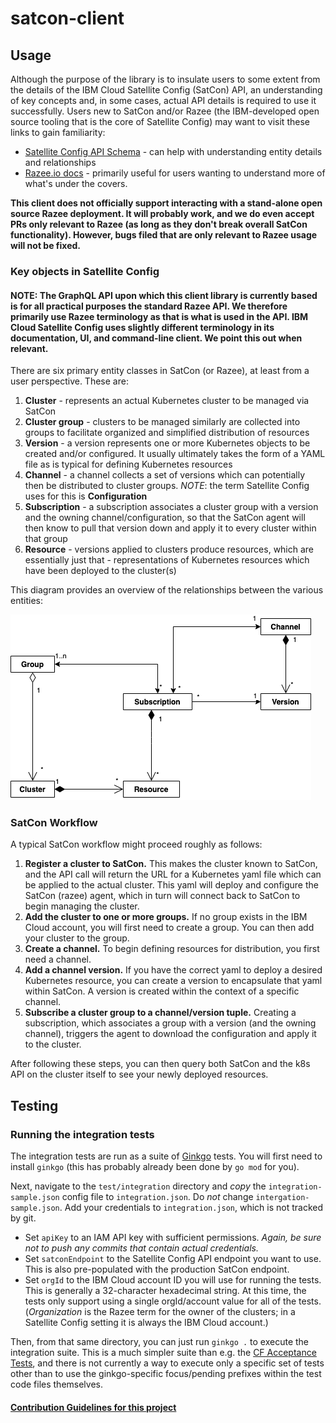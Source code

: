 # satcon-client

## Usage

Although the purpose of the library is to insulate users to some extent from the details of the IBM Cloud Satellite Config (SatCon) API, an understanding of key concepts and, in some cases, actual API details is required to use it successfully.  Users new to SatCon and/or Razee (the IBM-developed open source tooling that is the core of Satellite Config) may want to visit these links to gain familiarity:

- [Satellite Config API Schema](https://github.com/razee-io/Razeedash-api/tree/master/app/apollo/schema) - can help with understanding entity details and relationships
- [Razee.io docs](https://github.com/razee-io/Razee/blob/master/README.md) - primarily useful for users wanting to understand more of what's under the covers.

**This client does not officially support interacting with a stand-alone open source Razee deployment. It will probably work, and we do even accept PRs only relevant to Razee (as long as they don't break overall SatCon functionality). However, bugs filed that are only relevant to Razee usage will not be fixed.**

### Key objects in Satellite Config

#### NOTE: The GraphQL API upon which this client library is currently based is for all practical purposes the standard Razee API. We therefore primarily use Razee terminology as that is what is used in the API. IBM Cloud Satellite Config uses slightly different terminology in its documentation, UI, and command-line client. We point this out when relevant.

There are six primary entity classes in SatCon (or Razee), at least from a user perspective.  These are:

1. **Cluster** - represents an actual Kubernetes cluster to be managed via SatCon
1. **Cluster group** - clusters to be managed similarly are collected into groups to facilitate organized and simplified distribution of resources
1. **Version** - a version represents one or more Kubernetes objects to be created and/or configured. It usually ultimately takes the form of a YAML file as is typical for defining Kubernetes resources
1. **Channel** - a channel collects a set of versions which can potentially then be distributed to cluster groups. *NOTE*: the term Satellite Config uses for this is **Configuration**
1. **Subscription** - a subscription associates a cluster group with a version and the owning channel/configuration, so that the SatCon agent will then know to pull that version down and apply it to every cluster within that group
1. **Resource** - versions applied to clusters produce resources, which are essentially just that - representations of Kubernetes resources which have been deployed to the cluster(s)

This diagram provides an overview of the relationships between the various entities:

![SatCon Entity Relationships](diagrams/images/CE_Isolation_SatCon_Workflow.png)

### SatCon Workflow

A typical SatCon workflow might proceed roughly as follows:

1. **Register a cluster to SatCon.**  This makes the cluster known to SatCon, and the API call will return the URL for a Kubernetes yaml file which can be applied to the actual cluster.  This yaml will deploy and configure the SatCon (razee) agent, which in turn will connect back to SatCon to begin managing the cluster.
1. **Add the cluster to one or more groups.**  If no group exists in the IBM Cloud account, you will first need to create a group.  You can then add your cluster to the group.
1. **Create a channel.**  To begin defining resources for distribution, you first need a channel.
1. **Add a channel version.**  If you have the correct yaml to deploy a desired Kubernetes resource, you can create a version to encapsulate that yaml within SatCon.  A version is created within the context of a specific channel.
1. **Subscribe a cluster group to a channel/version tuple.**  Creating a subscription, which associates a group with a version (and the owning channel), triggers the agent to download the configuration and apply it to the cluster.

After following these steps, you can then query both SatCon and the k8s API on the cluster itself to see your newly deployed resources.

## Testing

### Running the integration tests

The integration tests are run as a suite of [Ginkgo](https://github.com/onsi/ginkgo) tests.  You will first need to install `ginkgo` (this has probably already been done by `go mod` for you).

Next, navigate to the `test/integration` directory and _copy_ the `integration-sample.json` config file to `integration.json`. Do _not_ change `intergation-sample.json`. Add your credentials to `integration.json`, which is not tracked by git.

- Set `apiKey` to an IAM API key with sufficient permissions.  _Again, be sure not to push any commits that contain actual credentials._
- Set `satconEndpoint` to the Satellite Config API endpoint you want to use.  This is also pre-populated with the production SatCon endpoint.
- Set `orgId` to the IBM Cloud account ID you will use for running the tests. This is generally a 32-character hexadecimal string. At this time, the tests only support using a single orgId/account value for all of the tests. (*Organization* is the Razee term for the owner of the clusters; in a Satellite Config setting it is always the IBM Cloud account.)

Then, from that same directory, you can just run `ginkgo .` to execute the integration suite.  This is a much simpler suite than e.g. the [CF Acceptance Tests](https://github.com/cloudfoundry/cf-acceptance-tests), and there is not currently a way to execute only a specific set of tests other than to use the ginkgo-specific focus/pending prefixes within the test code files themselves.

#### [Contribution Guidelines for this project](docs/CONTRIBUTING.md)

